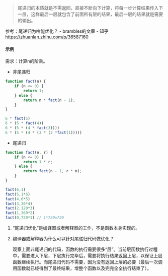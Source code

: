

> 尾递归的本质就是不需返回，直接不断向下计算，将每一步计算结果传入下一层，这样最后一层就包含了前面所有层的结果，最后一层的结果就是需要的输出。

参考：尾递归为啥能优化？ - brambles的文章 - 知乎
https://zhuanlan.zhihu.com/p/36587160

#### 示例

需求：计算n的阶乘。

* 非尾递归

```js
function fact(n) {
    if (n <= 0) {
        return 1;
    } else {
        return n * fact(n - 1);
    }
}
```

```js
6 * fact(5)
6 * (5 * fact(4))
6 * (5 * (4 * fact(3))))
6 * (5 * (4 * (3 * (2 *fact(1)))))
```

* 尾递归

```js
function fact(n, r) {
    if (n <= 0) {
        return 1 * r;
    } else {
        return fact(n - 1, r * n);
    }
}
```

```js
fact(6,1)
fact(5,1*6)
fact(4,6*5)
fact(3,30*4)
fact(2,120*3)
fact(1,360*2)
fact(0,720*1) // 1*720=720
```

1. “尾递归优化”是编译器或者解释器的工作，不是函数本身实现的。

2. 编译器或解释器为什么可以针对尾递归代码做优化？

   观察上面非尾递归的代码，函数的执行需要很多“层”。当前层函数执行过程中，需要进入下层，下层执行完毕后，需要将执行结果返回上层，以保证上层函数继续执行。而尾递归代码不需要，因为没有返回上层的必要（最后一次调用函数就已经得到了最终结果，增整个函数以及完完全全执行结束了）。




